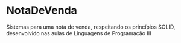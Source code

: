 # NotaDeVenda
Sistemas para uma nota de venda, respeitando os princípios SOLID, desenvolvido nas aulas de Linguagens de Programação III
